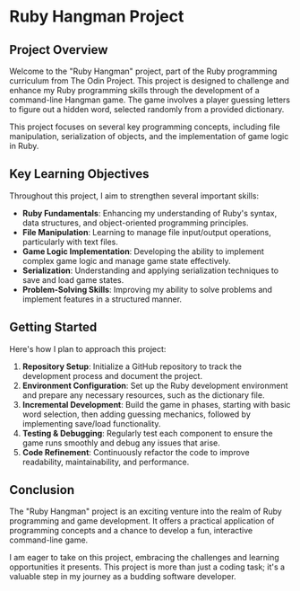 # Ruby Hangman Project

## Project Overview
Welcome to the "Ruby Hangman" project, part of the Ruby programming curriculum from The Odin Project. This project is designed to challenge and enhance my Ruby programming skills through the development of a command-line Hangman game. The game involves a player guessing letters to figure out a hidden word, selected randomly from a provided dictionary.

This project focuses on several key programming concepts, including file manipulation, serialization of objects, and the implementation of game logic in Ruby.

## Key Learning Objectives
Throughout this project, I aim to strengthen several important skills:

- **Ruby Fundamentals**: Enhancing my understanding of Ruby's syntax, data structures, and object-oriented programming principles.
- **File Manipulation**: Learning to manage file input/output operations, particularly with text files.
- **Game Logic Implementation**: Developing the ability to implement complex game logic and manage game state effectively.
- **Serialization**: Understanding and applying serialization techniques to save and load game states.
- **Problem-Solving Skills**: Improving my ability to solve problems and implement features in a structured manner.

## Getting Started
Here's how I plan to approach this project:

1. **Repository Setup**: Initialize a GitHub repository to track the development process and document the project.
2. **Environment Configuration**: Set up the Ruby development environment and prepare any necessary resources, such as the dictionary file.
3. **Incremental Development**: Build the game in phases, starting with basic word selection, then adding guessing mechanics, followed by implementing save/load functionality.
4. **Testing & Debugging**: Regularly test each component to ensure the game runs smoothly and debug any issues that arise.
5. **Code Refinement**: Continuously refactor the code to improve readability, maintainability, and performance.

## Conclusion
The "Ruby Hangman" project is an exciting venture into the realm of Ruby programming and game development. It offers a practical application of programming concepts and a chance to develop a fun, interactive command-line game.

I am eager to take on this project, embracing the challenges and learning opportunities it presents. This project is more than just a coding task; it's a valuable step in my journey as a budding software developer.
